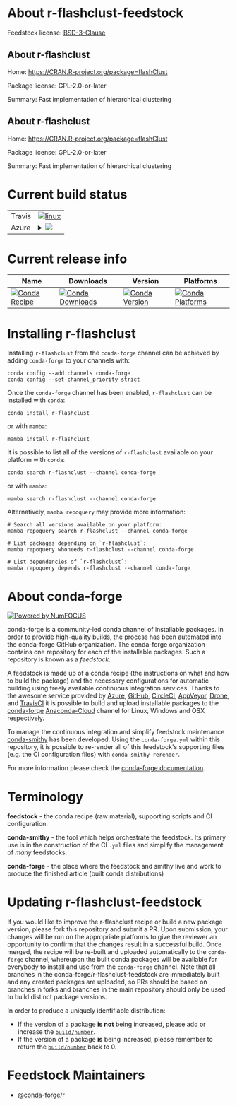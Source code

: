 About r-flashclust-feedstock
============================

Feedstock license: [BSD-3-Clause](https://github.com/conda-forge/r-flashclust-feedstock/blob/main/LICENSE.txt)


About r-flashclust
------------------

Home: https://CRAN.R-project.org/package=flashClust

Package license: GPL-2.0-or-later

Summary: Fast implementation of hierarchical clustering

About r-flashclust
------------------

Home: https://CRAN.R-project.org/package=flashClust

Package license: GPL-2.0-or-later

Summary: Fast implementation of hierarchical clustering

Current build status
====================


<table><tr>
    <td>Travis</td>
    <td>
      <a href="https://app.travis-ci.com/conda-forge/r-flashclust-feedstock">
        <img alt="linux" src="https://img.shields.io/travis/com/conda-forge/r-flashclust-feedstock/main.svg?label=Linux">
      </a>
    </td>
  </tr>
    
  <tr>
    <td>Azure</td>
    <td>
      <details>
        <summary>
          <a href="https://dev.azure.com/conda-forge/feedstock-builds/_build/latest?definitionId=1138&branchName=main">
            <img src="https://dev.azure.com/conda-forge/feedstock-builds/_apis/build/status/r-flashclust-feedstock?branchName=main">
          </a>
        </summary>
        <table>
          <thead><tr><th>Variant</th><th>Status</th></tr></thead>
          <tbody><tr>
              <td>linux_64_r_base4.2</td>
              <td>
                <a href="https://dev.azure.com/conda-forge/feedstock-builds/_build/latest?definitionId=1138&branchName=main">
                  <img src="https://dev.azure.com/conda-forge/feedstock-builds/_apis/build/status/r-flashclust-feedstock?branchName=main&jobName=linux&configuration=linux%20linux_64_r_base4.2" alt="variant">
                </a>
              </td>
            </tr><tr>
              <td>linux_64_r_base4.3</td>
              <td>
                <a href="https://dev.azure.com/conda-forge/feedstock-builds/_build/latest?definitionId=1138&branchName=main">
                  <img src="https://dev.azure.com/conda-forge/feedstock-builds/_apis/build/status/r-flashclust-feedstock?branchName=main&jobName=linux&configuration=linux%20linux_64_r_base4.3" alt="variant">
                </a>
              </td>
            </tr><tr>
              <td>linux_aarch64_r_base4.2</td>
              <td>
                <a href="https://dev.azure.com/conda-forge/feedstock-builds/_build/latest?definitionId=1138&branchName=main">
                  <img src="https://dev.azure.com/conda-forge/feedstock-builds/_apis/build/status/r-flashclust-feedstock?branchName=main&jobName=linux&configuration=linux%20linux_aarch64_r_base4.2" alt="variant">
                </a>
              </td>
            </tr><tr>
              <td>linux_aarch64_r_base4.3</td>
              <td>
                <a href="https://dev.azure.com/conda-forge/feedstock-builds/_build/latest?definitionId=1138&branchName=main">
                  <img src="https://dev.azure.com/conda-forge/feedstock-builds/_apis/build/status/r-flashclust-feedstock?branchName=main&jobName=linux&configuration=linux%20linux_aarch64_r_base4.3" alt="variant">
                </a>
              </td>
            </tr><tr>
              <td>linux_ppc64le_r_base4.2</td>
              <td>
                <a href="https://dev.azure.com/conda-forge/feedstock-builds/_build/latest?definitionId=1138&branchName=main">
                  <img src="https://dev.azure.com/conda-forge/feedstock-builds/_apis/build/status/r-flashclust-feedstock?branchName=main&jobName=linux&configuration=linux%20linux_ppc64le_r_base4.2" alt="variant">
                </a>
              </td>
            </tr><tr>
              <td>linux_ppc64le_r_base4.3</td>
              <td>
                <a href="https://dev.azure.com/conda-forge/feedstock-builds/_build/latest?definitionId=1138&branchName=main">
                  <img src="https://dev.azure.com/conda-forge/feedstock-builds/_apis/build/status/r-flashclust-feedstock?branchName=main&jobName=linux&configuration=linux%20linux_ppc64le_r_base4.3" alt="variant">
                </a>
              </td>
            </tr><tr>
              <td>osx_64_r_base4.2</td>
              <td>
                <a href="https://dev.azure.com/conda-forge/feedstock-builds/_build/latest?definitionId=1138&branchName=main">
                  <img src="https://dev.azure.com/conda-forge/feedstock-builds/_apis/build/status/r-flashclust-feedstock?branchName=main&jobName=osx&configuration=osx%20osx_64_r_base4.2" alt="variant">
                </a>
              </td>
            </tr><tr>
              <td>osx_64_r_base4.3</td>
              <td>
                <a href="https://dev.azure.com/conda-forge/feedstock-builds/_build/latest?definitionId=1138&branchName=main">
                  <img src="https://dev.azure.com/conda-forge/feedstock-builds/_apis/build/status/r-flashclust-feedstock?branchName=main&jobName=osx&configuration=osx%20osx_64_r_base4.3" alt="variant">
                </a>
              </td>
            </tr><tr>
              <td>win_64</td>
              <td>
                <a href="https://dev.azure.com/conda-forge/feedstock-builds/_build/latest?definitionId=1138&branchName=main">
                  <img src="https://dev.azure.com/conda-forge/feedstock-builds/_apis/build/status/r-flashclust-feedstock?branchName=main&jobName=win&configuration=win%20win_64_" alt="variant">
                </a>
              </td>
            </tr>
          </tbody>
        </table>
      </details>
    </td>
  </tr>
</table>

Current release info
====================

| Name | Downloads | Version | Platforms |
| --- | --- | --- | --- |
| [![Conda Recipe](https://img.shields.io/badge/recipe-r--flashclust-green.svg)](https://anaconda.org/conda-forge/r-flashclust) | [![Conda Downloads](https://img.shields.io/conda/dn/conda-forge/r-flashclust.svg)](https://anaconda.org/conda-forge/r-flashclust) | [![Conda Version](https://img.shields.io/conda/vn/conda-forge/r-flashclust.svg)](https://anaconda.org/conda-forge/r-flashclust) | [![Conda Platforms](https://img.shields.io/conda/pn/conda-forge/r-flashclust.svg)](https://anaconda.org/conda-forge/r-flashclust) |

Installing r-flashclust
=======================

Installing `r-flashclust` from the `conda-forge` channel can be achieved by adding `conda-forge` to your channels with:

```
conda config --add channels conda-forge
conda config --set channel_priority strict
```

Once the `conda-forge` channel has been enabled, `r-flashclust` can be installed with `conda`:

```
conda install r-flashclust
```

or with `mamba`:

```
mamba install r-flashclust
```

It is possible to list all of the versions of `r-flashclust` available on your platform with `conda`:

```
conda search r-flashclust --channel conda-forge
```

or with `mamba`:

```
mamba search r-flashclust --channel conda-forge
```

Alternatively, `mamba repoquery` may provide more information:

```
# Search all versions available on your platform:
mamba repoquery search r-flashclust --channel conda-forge

# List packages depending on `r-flashclust`:
mamba repoquery whoneeds r-flashclust --channel conda-forge

# List dependencies of `r-flashclust`:
mamba repoquery depends r-flashclust --channel conda-forge
```


About conda-forge
=================

[![Powered by
NumFOCUS](https://img.shields.io/badge/powered%20by-NumFOCUS-orange.svg?style=flat&colorA=E1523D&colorB=007D8A)](https://numfocus.org)

conda-forge is a community-led conda channel of installable packages.
In order to provide high-quality builds, the process has been automated into the
conda-forge GitHub organization. The conda-forge organization contains one repository
for each of the installable packages. Such a repository is known as a *feedstock*.

A feedstock is made up of a conda recipe (the instructions on what and how to build
the package) and the necessary configurations for automatic building using freely
available continuous integration services. Thanks to the awesome service provided by
[Azure](https://azure.microsoft.com/en-us/services/devops/), [GitHub](https://github.com/),
[CircleCI](https://circleci.com/), [AppVeyor](https://www.appveyor.com/),
[Drone](https://cloud.drone.io/welcome), and [TravisCI](https://travis-ci.com/)
it is possible to build and upload installable packages to the
[conda-forge](https://anaconda.org/conda-forge) [Anaconda-Cloud](https://anaconda.org/)
channel for Linux, Windows and OSX respectively.

To manage the continuous integration and simplify feedstock maintenance
[conda-smithy](https://github.com/conda-forge/conda-smithy) has been developed.
Using the ``conda-forge.yml`` within this repository, it is possible to re-render all of
this feedstock's supporting files (e.g. the CI configuration files) with ``conda smithy rerender``.

For more information please check the [conda-forge documentation](https://conda-forge.org/docs/).

Terminology
===========

**feedstock** - the conda recipe (raw material), supporting scripts and CI configuration.

**conda-smithy** - the tool which helps orchestrate the feedstock.
                   Its primary use is in the construction of the CI ``.yml`` files
                   and simplify the management of *many* feedstocks.

**conda-forge** - the place where the feedstock and smithy live and work to
                  produce the finished article (built conda distributions)


Updating r-flashclust-feedstock
===============================

If you would like to improve the r-flashclust recipe or build a new
package version, please fork this repository and submit a PR. Upon submission,
your changes will be run on the appropriate platforms to give the reviewer an
opportunity to confirm that the changes result in a successful build. Once
merged, the recipe will be re-built and uploaded automatically to the
`conda-forge` channel, whereupon the built conda packages will be available for
everybody to install and use from the `conda-forge` channel.
Note that all branches in the conda-forge/r-flashclust-feedstock are
immediately built and any created packages are uploaded, so PRs should be based
on branches in forks and branches in the main repository should only be used to
build distinct package versions.

In order to produce a uniquely identifiable distribution:
 * If the version of a package **is not** being increased, please add or increase
   the [``build/number``](https://docs.conda.io/projects/conda-build/en/latest/resources/define-metadata.html#build-number-and-string).
 * If the version of a package **is** being increased, please remember to return
   the [``build/number``](https://docs.conda.io/projects/conda-build/en/latest/resources/define-metadata.html#build-number-and-string)
   back to 0.

Feedstock Maintainers
=====================

* [@conda-forge/r](https://github.com/conda-forge/r/)


